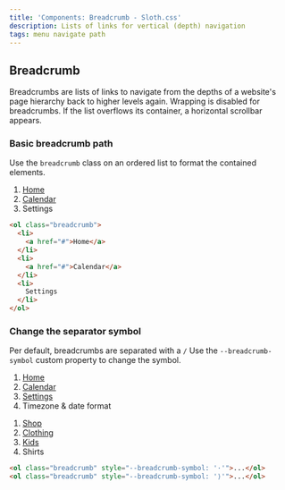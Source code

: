 ```yaml
---
title: 'Components: Breadcrumb - Sloth.css'
description: Lists of links for vertical (depth) navigation
tags: menu navigate path
---
```


## Breadcrumb

Breadcrumbs are lists of links to navigate from the depths of a website's page hierarchy back to higher levels again. Wrapping is disabled for breadcrumbs. If the list overflows its container, a horizontal scrollbar appears.

### Basic breadcrumb path

Use the `breadcrumb` class on an ordered list to format the contained elements.

<div class="demo">
  <ol class="breadcrumb">
    <li>
      <a href="#">Home</a>
    </li>
    <li>
      <a href="#">Calendar</a>
    </li>
    <li>
      Settings
    </li>
  </ol>
</div>

```html
<ol class="breadcrumb">
  <li>
    <a href="#">Home</a>
  </li>
  <li>
    <a href="#">Calendar</a>
  </li>
  <li>
    Settings
  </li>
</ol>
```

### Change the separator symbol

Per default, breadcrumbs are separated with a `/`
Use the `--breadcrumb-symbol` custom property to change the symbol.

<div class="demo">
  <ol class="breadcrumb" style="--breadcrumb-symbol: '·'">
    <li>
      <a href="#">Home</a>
    </li>
    <li>
      <a href="#">Calendar</a>
    </li>
    <li>
      <a href="#">Settings</a>
    </li>
    <li>
      Timezone &amp; date format
    </li>
  </ol>
  <ol class="breadcrumb" style="--breadcrumb-symbol: '⟩'">
    <li>
      <a href="#">Shop</a>
    </li>
    <li>
      <a href="#">Clothing</a>
    </li>
    <li>
      <a href="#">Kids</a>
    </li>
    <li>
      Shirts
    </li>
  </ol>
</div>

```html
<ol class="breadcrumb" style="--breadcrumb-symbol: '·'">...</ol>
<ol class="breadcrumb" style="--breadcrumb-symbol: '⟩'">...</ol>
```
